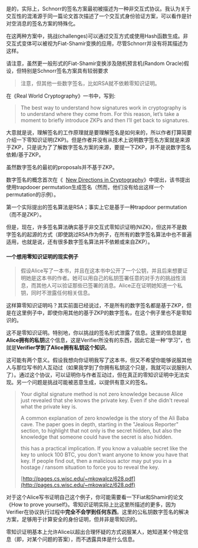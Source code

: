 
是的，实际上，Schnorr的签名方案最初被描述为一种非交互式协议。我认为关于交互性的混淆源于同一篇论文首次描述了一个交互式身份验证方案，可以看作是针对空消息的签名方案的特殊化。

在这两种方案中，挑战(challenges)可以通过交互方式或使用Hash函数生成。非交互式变体可以被视为Fiat-Shamir变换的应用，尽管Schnorr并没有将其描述为这样。

请注意，虽然更一般形式的Fiat-Shamir变换涉及随机预言机(Random Oracle)假设，但特别是Schnorr签名方案具有较弱要求



> 注意，但其他一些数字签名，比如RSA就不依赖零知识证明。

在《Real World Cryptography》一书中，写到:

> The best way to understand how signatures work in cryptography is to understand where they come from. For this reason, let’s take a moment to briefly introduce ZKPs and then I’ll get back to signatures.

大意就是说，理解签名的工作原理就是要理解签名是如何来的，所以作者打算简要介绍一下零知识证明(ZKP)。但是作者并没有从技术上说明数字签名方案就是来源于ZKP，只是说为了了解数字签名方案的来源，要提一下ZKP，并不是说数字签名依赖/基于ZKP。


虽然数字签名的最初的proposals并不基于ZKP。

数字签名的概念首次在《  [New Directions in Cryptography](https://ee.stanford.edu/%7Ehellman/publications/24.pdf)》中提出，该书提出使用trapdooer permutation生成签名（然而，他们没有给出这样一个permutation的示例）。

第一个实际提出的签名算法是RSA；事实上它是基于一种trapdoor permutation（而不是ZKP）。

但是，现在，许多签名算法确实基于非交互式零知识证明(NIZK)，但这并不是数字签名的起源的方式（即使跳过RSA作为例子，在所有的数字签名算法中也不普遍适用，也就是说，还有很多数字签名算法并不依赖或来自ZKP）。


#### 一个想用零知识证明的现实例子

> 假设Alice写了一本书，并且在这本书中公开了一个公钥，并且后来想要证明她是这本书的作者。她可以用自己的私钥签署任意的对手方的挑战性消息，而其他人可以验证那些已签署的消息。Alice正在证明她知道一个私钥，同时不泄露任何相关信息。

这样算零知识证明吗？其实前面已经说过，不是所有的数字签名都是基于ZKP，但是在这里例子中，即使你用其他的基于ZKP的数字签名，在这个例子里也不是零知识的。

这不是零知识证明。特别地，你以挑战的签名形式泄露了信息。这里的信息就是**Alice拥有的私钥**这个信息，这是Verifier所没有的东西，因此它是一种“学习”，也就是**Verifier学到了Alice拥有私钥这个知识**。

这可能有两个意义。假设我想向你证明我写了这本书，但又不希望你能够说服其他人与那位写书的人互动过（如果我学到了你拥有私钥这个只是，我就可以说服别人了）。通过这个协议，可以证明你与作者互动过，但在真正的零知识证明中无法实现。另一个问题是挑战可能被恶意生成，以提供有意义的签名。

> Your digital signature method is not zero knowledge because Alice just revealed that she knows the private key. Even if she didn't reveal what the private key is.
> 
> A common explanation of zero knowledge is the story of the Ali Baba cave. The paper goes in depth, starting in the "Jealous Reporter" section, to highlight that not only is the secret hidden, but also the knowledge that someone could have the secret is also hidden.
> 
> this has a practical implication. If you know a valuable secret like the key to unlock 100 BTC, you don't want anyone to know you have that key. If people find out, then a malicious actor may put you in a hostage / ransom situation to force you to reveal the key.
> 
> [http://pages.cs.wisc.edu/~mkowalcz/628.pdf](http://pages.cs.wisc.edu/~mkowalcz/628.pdf)

对于这个Alice写书证明自己这个例子，你可能需要看一下Fiat和Shamir的论文《How to prove yourself》。零知识证明实际上比这里所描述的更多，因为Verifier在协议执行过程中**完全不会学到任何东西**。这里的公私钥数字签名的解决方案，足够用于计算安全的身份证明，但并非是零知识的。

零知识证明基本上允许Alice以超出合理怀疑的方式说服某人，她知道某个特定信息（即，对某个问题的答案），而不透露具体是什么信息。

